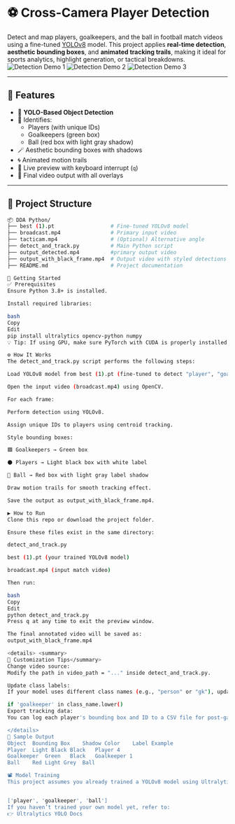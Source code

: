 # ⚽ Cross-Camera Player Detection

Detect and map players, goalkeepers, and the ball in football match videos using a fine-tuned [YOLOv8](https://github.com/ultralytics/ultralytics) model. This project applies **real-time detection**, **aesthetic bounding boxes**, and **animated tracking trails**, making it ideal for sports analytics, highlight generation, or tactical breakdowns.
![Detection Demo 1](https://github.com/user-attachments/assets/b125d4d1-6dfc-4dc8-adad-41c45f5c25b7)
![Detection Demo 2](https://github.com/user-attachments/assets/f213ece2-bd23-4a10-9130-b0d50995ba21)
![Detection Demo 3](https://github.com/user-attachments/assets/a47a0305-1186-4804-a77e-b71103aa7052)






---

## 🧠 Features

- 🎯 **YOLO-Based Object Detection**
- 🧍 Identifies:
  - Players (with unique IDs)
  - Goalkeepers (green box)
  - Ball (red box with light gray shadow)
- 🪄 Aesthetic bounding boxes with shadows
- 🌀 Animated motion trails
- 🎥 Live preview with keyboard interrupt (`q`)
- 💾 Final video output with all overlays

---

## 📁 Project Structure

```bash
📦 DDA Python/
├── best (1).pt                  # Fine-tuned YOLOv8 model
├── broadcast.mp4                # Primary input video
├── tacticam.mp4                 # (Optional) Alternative angle
├── detect_and_track.py          # Main Python script
├── output_detected.mp4          #primary output video
├── output_with_black_frame.mp4  # Output video with styled detections
├── README.md                    # Project documentation

🚀 Getting Started
✅ Prerequisites
Ensure Python 3.8+ is installed.

Install required libraries:

bash
Copy
Edit
pip install ultralytics opencv-python numpy
💡 Tip: If using GPU, make sure PyTorch with CUDA is properly installed.

⚙️ How It Works
The detect_and_track.py script performs the following steps:

Load YOLOv8 model from best (1).pt (fine-tuned to detect "player", "goalkeeper", and "ball").

Open the input video (broadcast.mp4) using OpenCV.

For each frame:

Perform detection using YOLOv8.

Assign unique IDs to players using centroid tracking.

Style bounding boxes:

🟩 Goalkeepers → Green box

⚫ Players → Light black box with white label

🔴 Ball → Red box with light gray label shadow

Draw motion trails for smooth tracking effect.

Save the output as output_with_black_frame.mp4.

▶️ How to Run
Clone this repo or download the project folder.

Ensure these files exist in the same directory:

detect_and_track.py

best (1).pt (your trained YOLOv8 model)

broadcast.mp4 (input match video)

Then run:

bash
Copy
Edit
python detect_and_track.py
Press q at any time to exit the preview window.

The final annotated video will be saved as:
output_with_black_frame.mp4

<details> <summary>
🔧 Customization Tips</summary>
Change video source:
Modify the path in video_path = "..." inside detect_and_track.py.

Update class labels:
If your model uses different class names (e.g., "person" or "gk"), update the string conditions like:

if 'goalkeeper' in class_name.lower()
Export tracking data:
You can log each player's bounding box and ID to a CSV file for post-game analysis.

</details>
🧪 Sample Output
Object	Bounding Box	Shadow Color	Label Example
Player	Light Black	Black	Player 4
Goalkeeper	Green	Black	Goalkeeper 1
Ball	Red	Light Grey	Ball

📽️ Model Training
This project assumes you already trained a YOLOv8 model using Ultralytics with custom classes:


['player', 'goalkeeper', 'ball']
If you haven’t trained your own model yet, refer to:
👉 Ultralytics YOLO Docs


